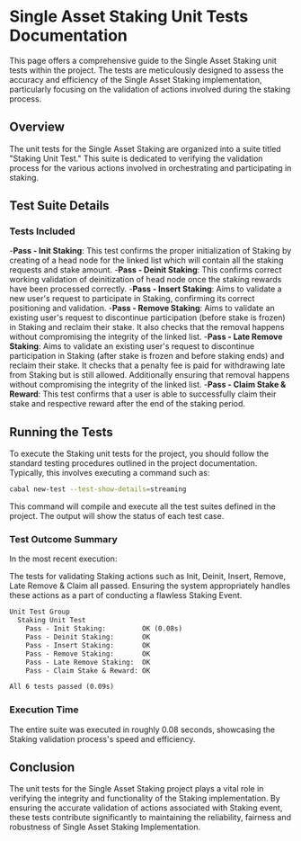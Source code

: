 # Single Asset Staking Unit Tests Documentation

This page offers a comprehensive guide to the Single Asset Staking unit tests within the project. The tests are meticulously designed to assess the accuracy and efficiency of the Single Asset Staking implementation, particularly focusing on the validation of actions involved during the staking  process.

## Overview

The unit tests for the Single Asset Staking are organized into a suite titled "Staking Unit Test." This suite is dedicated to verifying the validation process for the various actions involved in orchestrating and participating in staking.

## Test Suite Details

### Tests Included

-**Pass - Init Staking**: This test confirms the proper initialization of Staking by creating of a head node for the linked list which will contain all the staking requests and stake  amount.
-**Pass - Deinit Staking**: This confirms correct working validation of deinitization of head node once the staking rewards have been processed correctly.
-**Pass - Insert Staking**: Aims to validate a new user's request to participate in Staking, confirming its correct positioning and validation.
-**Pass - Remove Staking**: Aims to validate an existing user's request to discontinue participation (before stake is frozen) in Staking and reclaim their stake. It also checks that the removal happens without compromising the integrity of the linked list.
-**Pass - Late Remove Staking**: Aims to validate an existing user's request to discontinue participation in Staking (after stake is frozen and before staking ends) and reclaim their stake. It checks that a penalty fee is paid for withdrawing late from Staking but is still allowed. Additionally ensuring that removal happens without compromising the integrity of the linked list.
-**Pass - Claim Stake & Reward**: This test confirms that a user is able to successfully claim their stake and respective reward after the end of the staking period.

## Running the Tests

To execute the Staking unit tests for the project, you should follow the standard testing procedures outlined in the project documentation. Typically, this involves executing a command such as:

```sh
cabal new-test --test-show-details=streaming
```

This command will compile and execute all the test suites defined in the project. The output will show the status of each test case.

### Test Outcome Summary

In the most recent execution:

The tests for validating Staking actions such as Init, Deinit, Insert, Remove, Late Remove & Claim all passed. Ensuring the system appropriately handles these actions as a part of conducting a flawless Staking Event.

```markdown
Unit Test Group
  Staking Unit Test
    Pass - Init Staking:         OK (0.08s)
    Pass - Deinit Staking:       OK
    Pass - Insert Staking:       OK
    Pass - Remove Staking:       OK
    Pass - Late Remove Staking:  OK
    Pass - Claim Stake & Reward: OK

All 6 tests passed (0.09s)
```

### Execution Time

The entire suite was executed in roughly 0.08 seconds, showcasing the Staking validation process's speed and efficiency.

## Conclusion

The unit tests for the Single Asset Staking project plays a vital role in verifying the integrity and functionality of the Staking implementation. By ensuring the accurate validation of actions associated with Staking event, these tests contribute significantly to maintaining the reliability, fairness and robustness of Single Asset Staking Implementation.
